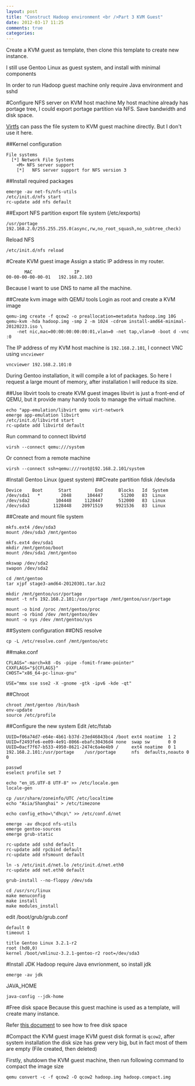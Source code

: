 ```yaml
---
layout: post
title: "Construct Hadoop environment <br />Part 3 KVM Guest"
date: 2012-03-17 11:25
comments: true
categories: 
---
```

Create a KVM guest as template, then clone this template to create new instance.

I still use Gentoo Linux as guest system, and install with minimal components

In order to run Hadoop guest machine only require Java environment and sshd

#Configure NFS server on KVM host machine
My host machine already has portage tree, I could export portage partition via NFS. Save bandwidth and disk space.

[Virtfs](http://www.linuxplumbersconf.org/2010/ocw/proposals/603) can pass the file system to KVM guest machine directly. But I don't use it here.

##Kernel configuration
```
File systems
  [*] Network File Systems
    <M> NFS server support
    [*]   NFS server support for NFS version 3
```

##Install required packages
```
emerge -av net-fs/nfs-utils
/etc/init.d/nfs start
rc-update add nfs default
```

##Export NFS partition
export file system (/etc/exports)
```
/usr/portage 192.168.2.0/255.255.255.0(async,rw,no_root_squash,no_subtree_check)
```
Reload NFS
```
/etc/init.d/nfs reload
```

#Create KVM guest image
Assign a static IP address in my router.
```
       MAC                IP
00-00-00-00-00-01   192.168.2.103
```
Because I want to use DNS to name all the machine.

##Create kvm image with QEMU tools
Login as root and create a KVM image
```
qemu-img create -f qcow2 -o preallocation=metadata hadoop.img 10G
qemu-kvm -hda hadoop.img -smp 2 -m 1024 -cdrom install-amd64-minimal-20120223.iso \
    -net nic,mac=00:00:00:00:00:01,vlan=0 -net tap,vlan=0 -boot d -vnc :0
```

The IP address of my KVM host machine is ``192.168.2.101``, I connect VNC using ``vncviewer``
```
vncviewer 192.168.2.101:0
```
During Gentoo installation, it will compile a lot of packages. 
So here I request a large mount of memory, after installation I will reduce its size.

##Use libvirt tools to create KVM guest images
libvirt is just a front-end of QEMU, but it provide many handy tools to manage the virtual machine.
```
echo "app-emulation/libvirt qemu virt-network
emerge app-emulation libvirt
/etc/init.d/libvirtd start
rc-update add libvirtd default
```

Run command to connect libvirtd
```
virsh --connect qemu:///system
```
Or connect from a remote machine
```
virsh --connect ssh+qemu:///root@192.168.2.101/system
```

#Install Gentoo Linux (guest system)
##Create partition
fdisk /dev/sda
```
Device    Boot      Start         End      Blocks   Id  System
/dev/sda1   *        2048      104447       51200   83  Linux
/dev/sda2          104448     1128447      512000   83  Linux
/dev/sda3         1128448    20971519     9921536   83  Linux
```
##Create and mount file system
```
mkfs.ext4 /dev/sda3
mount /dev/sda3 /mnt/gentoo

mkfs.ext4 dev/sda1
mkdir /mnt/gentoo/boot
mount /dev/sda1 /mnt/gentoo

mkswap /dev/sda2
swapon /dev/sda2

cd /mnt/gentoo
tar xjpf stage3-amd64-20120301.tar.bz2

mkdir /mnt/gentoo/usr/portage
mount -t nfs 192.168.2.101:/usr/portage /mnt/gentoo/usr/portage

mount -o bind /proc /mnt/gentoo/proc
mount -o rbind /dev /mnt/gentoo/dev
mount -o sys /dev /mnt/gentoo/sys
```

##System configuration
##DNS resolve
```
cp -L /etc/resolve.conf /mnt/gentoo/etc
```
##make.conf
```
CFLAGS="-march=k8 -Os -pipe -fomit-frame-pointer"
CXXFLAGS="${CFLAGS}"
CHOST="x86_64-pc-linux-gnu"

USE="mmx sse sse2 -X -gnome -gtk -ipv6 -kde -qt"
```

##Chroot
```
chroot /mnt/gentoo /bin/bash
env-update
source /etc/profile
```

##Configure the new system
Edit /etc/fstab
```
UUID=f06a74d7-e64e-4b61-b37d-23ed46843bc4 /boot ext4 noatime  1 2
UUID=f2493fe6-ee09-4e91-8066-ebafc30436d4 none  swap sw       0 0 
UUID=0acf7f67-b533-4950-8621-2474c6a4e4b9 /     ext4 noatime  0 1 
192.168.2.101:/usr/portage    /usr/portage      nfs  defaults,noauto 0 0
```

```
passwd
eselect profile set 7

echo "en_US.UTF-8 UTF-8" >> /etc/locale.gen
locale-gen

cp /usr/share/zoneinfo/UTC /etc/localtime
echo "Asia/Shanghai" > /etc/timezone

echo config_etho=\"dhcp\" >> /etc/conf.d/net

emerge -av dhcpcd nfs-utils
emerge gentoo-sources
emerge grub-static

rc-update add sshd default
rc-update add rpcbind default
rc-update add nfsmount default

ln -s /etc/init.d/net.lo /etc/init.d/net.eth0
rc-update add net.eth0 default

grub-install --no-floppy /dev/sda

cd /usr/src/linux
make menuconfig
make install
make modules_install
```

edit /boot/grub/grub.conf
```
default 0
timeout 1

title Gentoo Linux 3.2.1-r2
root (hd0,0)
kernel /boot/vmlinuz-3.2.1-gentoo-r2 root=/dev/sda3
```

#Install JDK
Hadoop require Java envrionment, so install jdk
```
emerge -av jdk
```
JAVA_HOME
```
java-config --jdk-home
```

#Free disk space
Because this guest machine is used as a template, will create many instance. 

Refer [this document](http://en.gentoo-wiki.com/wiki/Freeing_Up_Disk_Space) to see how to free disk space

#Compact the KVM guest image
KVM guest disk format is ``qcow2``, after system installation the disk size has grew very big, but
in fact most of them are empty (File created, then deleted)

Firstly, shutdown the KVM guest machine, then run following command to compact the image size
```
qemu convert -c -f qcow2 -O qcow2 hadoop.img hadoop.compact.img
```
